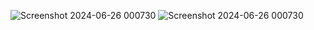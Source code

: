 
![Screenshot 2024-06-26 000730](https://github.com/ishikav2812gmail/website-2/assets/152780438/cfe370e7-7afe-4849-9d1b-31b9147c106e)
![Screenshot 2024-06-26 000730](https://github.com/ishikav2812gmail/website-2/assets/152780438/78a42430-0c49-4098-8d85-9ddeac873bda)
